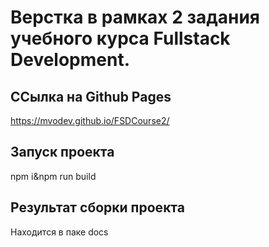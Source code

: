   # Верстка в рамках 2 задания учебного курса Fullstack Development.
  ## ССылка на Github Pages
  https://mvodev.github.io/FSDCourse2/
  ## Запуск проекта
  npm i&npm run build
  ## Результат сборки проекта
  Находится в паке docs
  


